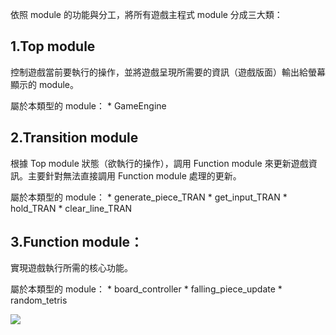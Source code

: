 依照 module 的功能與分工，將所有遊戲主程式 module 分成三大類：
## 1.Top module
控制遊戲當前要執行的操作，並將遊戲呈現所需要的資訊（遊戲版面）輸出給螢幕顯示的 module。

屬於本類型的 module：
    * GameEngine

## 2.Transition module
根據 Top module 狀態（欲執行的操作），調用 Function module 來更新遊戲資訊。主要針對無法直接調用 Function module 處理的更新。

屬於本類型的 module：
    * generate_piece_TRAN
    * get_input_TRAN
    * hold_TRAN
    * clear_line_TRAN

## 3.Function module：
實現遊戲執行所需的核心功能。

屬於本類型的 module：
    * board_controller
    * falling_piece_update
    * random_tetris

![](https://i.imgur.com/ofszoV4.png)
